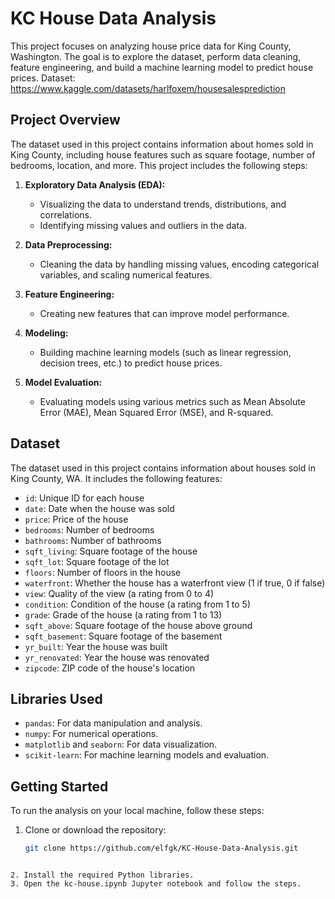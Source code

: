 # KC House Data Analysis

This project focuses on analyzing house price data for King County, Washington. The goal is to explore the dataset, perform data cleaning, feature engineering, and build a machine learning model to predict house prices.
Dataset: https://www.kaggle.com/datasets/harlfoxem/housesalesprediction

## Project Overview

The dataset used in this project contains information about homes sold in King County, including house features such as square footage, number of bedrooms, location, and more. This project includes the following steps:

1. **Exploratory Data Analysis (EDA):**
   - Visualizing the data to understand trends, distributions, and correlations.
   - Identifying missing values and outliers in the data.

2. **Data Preprocessing:**
   - Cleaning the data by handling missing values, encoding categorical variables, and scaling numerical features.

3. **Feature Engineering:**
   - Creating new features that can improve model performance.

4. **Modeling:**
   - Building machine learning models (such as linear regression, decision trees, etc.) to predict house prices.

5. **Model Evaluation:**
   - Evaluating models using various metrics such as Mean Absolute Error (MAE), Mean Squared Error (MSE), and R-squared.

## Dataset

The dataset used in this project contains information about houses sold in King County, WA. It includes the following features:

- `id`: Unique ID for each house
- `date`: Date when the house was sold
- `price`: Price of the house
- `bedrooms`: Number of bedrooms
- `bathrooms`: Number of bathrooms
- `sqft_living`: Square footage of the house
- `sqft_lot`: Square footage of the lot
- `floors`: Number of floors in the house
- `waterfront`: Whether the house has a waterfront view (1 if true, 0 if false)
- `view`: Quality of the view (a rating from 0 to 4)
- `condition`: Condition of the house (a rating from 1 to 5)
- `grade`: Grade of the house (a rating from 1 to 13)
- `sqft_above`: Square footage of the house above ground
- `sqft_basement`: Square footage of the basement
- `yr_built`: Year the house was built
- `yr_renovated`: Year the house was renovated
- `zipcode`: ZIP code of the house's location

## Libraries Used

- `pandas`: For data manipulation and analysis.
- `numpy`: For numerical operations.
- `matplotlib` and `seaborn`: For data visualization.
- `scikit-learn`: For machine learning models and evaluation.

## Getting Started

To run the analysis on your local machine, follow these steps:

1. Clone or download the repository:

   ```bash
   git clone https://github.com/elfgk/KC-House-Data-Analysis.git
  ```

2. Install the required Python libraries.
3. Open the kc-house.ipynb Jupyter notebook and follow the steps.

